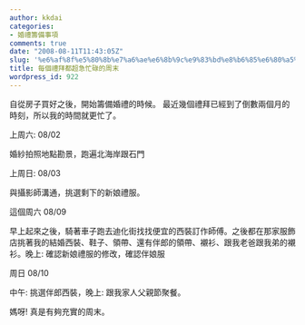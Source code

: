 ```yaml
---
author: kkdai
categories:
- 婚禮籌備事項
comments: true
date: "2008-08-11T11:43:05Z"
slug: '%e6%af%8f%e5%80%8b%e7%a6%ae%e6%8b%9c%e9%83%bd%e8%b6%85%e6%80%a5%e5%bf%99%e7%a2%8c%e7%9a%84%e5%91%a8%e6%9c%ab'
title: 每個禮拜都超急忙碌的周末
wordpress_id: 922
---
```


自從房子買好之後，開始籌備婚禮的時候。 最近幾個禮拜已經到了倒數兩個月的時刻，所以我的時間就更忙了。

 

上周六: 08/02 

 

婚紗拍照地點勘景，跑遍北海岸跟石門

 

上周日: 08/03

 

與攝影師溝通，挑選剩下的新娘禮服。

 

這個周六 08/09

 

早上起來之後，騎著車子跑去迪化街找找便宜的西裝訂作師傅。之後都在那家服飾店挑著我的結婚西裝、鞋子、領帶、還有伴郎的領帶、襯衫、跟我老爸跟我弟的襯衫。晚上: 確認新娘禮服的修改，確認伴娘服

 

周日 08/10

 

中午: 挑選伴郎西裝，晚上: 跟我家人父親節聚餐。

 

 

媽呀! 真是有夠充實的周末。
